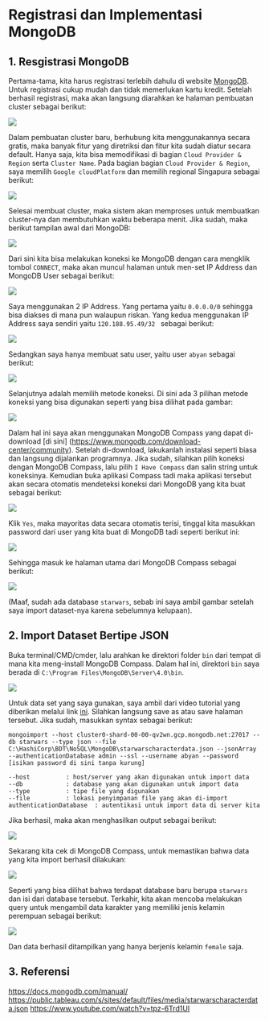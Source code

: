 # Registrasi dan Implementasi MongoDB

## 1. Resgistrasi MongoDB
Pertama-tama, kita harus registrasi terlebih dahulu di website [MongoDB](https://cloud.mongodb.com/user#/atlas/register/accountProfile). Untuk registrasi cukup mudah dan tidak memerlukan kartu kredit. Setelah berhasil registrasi, maka akan langsung diarahkan ke halaman pembuatan cluster sebagai berikut: 

![](https://github.com/abyan28/Distributed-Database/raw/master/NoSQL/MongoDB/screenshot/1.JPG)

Dalam pembuatan cluster baru, berhubung kita menggunakannya secara gratis, maka banyak fitur yang diretriksi dan fitur kita sudah diatur secara default. Hanya saja, kita bisa memodifikasi di bagian ``Cloud Provider & Region`` serta ``Cluster Name``. Pada bagian bagian ``Cloud Provider & Region``, saya memilih ``Google cloudPlatform`` dan memilih regional Singapura sebagai berikut: 

![](https://github.com/abyan28/Distributed-Database/raw/master/NoSQL/MongoDB/screenshot/2.JPG)

Selesai membuat cluster, maka sistem akan memproses untuk membuatkan cluster-nya dan membutuhkan waktu beberapa menit. Jika sudah, maka berikut tampilan awal dari MongoDB:

![](https://github.com/abyan28/Distributed-Database/raw/master/NoSQL/MongoDB/screenshot/3.JPG)

Dari sini kita bisa melakukan koneksi ke MongoDB dengan cara mengklik tombol ``CONNECT``, maka akan muncul halaman untuk men-set IP Address dan MongoDB User sebagai berikut:

![](https://github.com/abyan28/Distributed-Database/raw/master/NoSQL/MongoDB/screenshot/7.JPG)

Saya menggunakan 2 IP Address. Yang pertama yaitu ``0.0.0.0/0`` sehingga bisa diakses di mana pun walaupun riskan. Yang kedua menggunakan IP Address saya sendiri yaitu ``120.188.95.49/32 `` sebagai berikut:

![](https://github.com/abyan28/Distributed-Database/raw/master/NoSQL/MongoDB/screenshot/8.JPG)

Sedangkan saya hanya membuat satu user, yaitu user ``abyan`` sebagai berikut:

![](https://github.com/abyan28/Distributed-Database/raw/master/NoSQL/MongoDB/screenshot/9.JPG)

Selanjutnya adalah memilih metode koneksi. Di sini ada 3 pilihan metode koneksi yang bisa digunakan seperti yang bisa dilihat pada gambar:

![](https://github.com/abyan28/Distributed-Database/raw/master/NoSQL/MongoDB/screenshot/10.JPG)

Dalam hal ini saya akan menggunakan MongoDB Compass yang dapat di-download [di sini] (https://www.mongodb.com/download-center/community). Setelah di-download, lakukanlah instalasi seperti biasa dan langsung dijalankan programnya. Jika sudah, silahkan pilih koneksi dengan MongoDB Compass, lalu pilih ``I Have Compass`` dan salin string untuk koneksinya. Kemudian buka aplikasi Compass tadi maka aplikasi tersebut akan secara otomatis mendeteksi koneksi dari MongoDB yang kita buat sebagai berikut:

![](https://github.com/abyan28/Distributed-Database/raw/master/NoSQL/MongoDB/screenshot/11.JPG)

Klik ``Yes``, maka mayoritas data secara otomatis terisi, tinggal kita masukkan password dari user yang kita buat di MongoDB tadi seperti berikut ini:

![](https://github.com/abyan28/Distributed-Database/raw/master/NoSQL/MongoDB/screenshot/12.JPG)

Sehingga masuk ke halaman utama dari MongoDB Compass sebagai berikut:

![](https://github.com/abyan28/Distributed-Database/raw/master/NoSQL/MongoDB/screenshot/13.JPG)

(Maaf, sudah ada database ``starwars``, sebab ini saya ambil gambar setelah saya import dataset-nya karena sebelumnya kelupaan).

## 2. Import Dataset Bertipe JSON
Buka terminal/CMD/cmder, lalu arahkan ke direktori folder ``bin`` dari tempat di mana kita meng-install MongoDB Compass. Dalam hal ini, direktori ``bin`` saya berada di ``C:\Program Files\MongoDB\Server\4.0\bin``.

![](https://github.com/abyan28/Distributed-Database/raw/master/NoSQL/MongoDB/screenshot/14.JPG)

Untuk data set yang saya gunakan, saya ambil dari video tutorial yang diberikan melalui link [ini](https://public.tableau.com/s/sites/default/files/media/starwarscharacterdata.json). Silahkan langsung save as atau save halaman tersebut. Jika sudah, masukkan syntax sebagai berikut:

``
mongoimport --host cluster0-shard-00-00-qv2wn.gcp.mongodb.net:27017 --db starwars --type json --file C:\HashiCorp\BDT\NoSQL\MongoDB\starwarscharacterdata.json --jsonArray --authenticationDatabase admin --ssl --username abyan --password [isikan password di sini tanpa kurung]
``
~~~
--host			: host/server yang akan digunakan untuk import data
--db			: database yang akan digunakan untuk import data
--type			: tipe file yang digunakan
--file			: lokasi penyimpanan file yang akan di-import
authenticationDatabase	: autentikasi untuk import data di server kita
~~~

Jika berhasil, maka akan menghasilkan output sebagai berikut:

![](https://github.com/abyan28/Distributed-Database/raw/master/NoSQL/MongoDB/screenshot/4.JPG)

Sekarang kita cek di MongoDB Compass, untuk memastikan bahwa data yang kita import berhasil dilakukan:

![](https://github.com/abyan28/Distributed-Database/raw/master/NoSQL/MongoDB/screenshot/5.JPG)

Seperti yang bisa dilihat bahwa terdapat database baru berupa ``starwars`` dan isi dari database tersebut. Terkahir, kita akan mencoba melakukan query untuk mengambil data karakter yang memiliki jenis kelamin perempuan sebagai berikut:

![](https://github.com/abyan28/Distributed-Database/raw/master/NoSQL/MongoDB/screenshot/6.JPG)

Dan data berhasil ditampilkan yang hanya berjenis kelamin ``female`` saja.

## 3. Referensi
https://docs.mongodb.com/manual/                                                           
https://public.tableau.com/s/sites/default/files/media/starwarscharacterdata.json
https://www.youtube.com/watch?v=tpz-6Trd1UI 